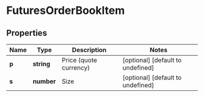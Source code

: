 # FuturesOrderBookItem

## Properties

Name | Type | Description | Notes
------------ | ------------- | ------------- | -------------
**p** | **string** | Price (quote currency) | [optional] [default to undefined]
**s** | **number** | Size | [optional] [default to undefined]

